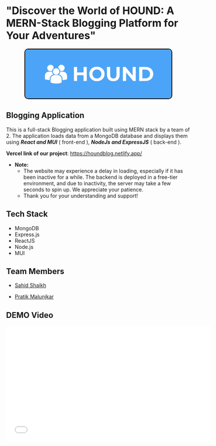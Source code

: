 # "Discover the World of HOUND: A MERN-Stack Blogging Platform for Your Adventures"


<p align="center">
  <img src="Assets/LOGO-1.png" width="400px" style="border: 2px solid black; border-radius: 10px;" />
</p>


## Blogging Application
This is a full-stack Blogging application built using MERN stack by a team of 2. The application loads data from a MongoDB database and displays them using **_React and MUI_** ( front-end ), **_NodeJs and ExpressJS_** ( back-end ).

**Vercel link of our project**:  https://houndblog.netlify.app/
- **Note:**
  - The website may experience a delay in loading, especially if it has been inactive for a while. The backend is deployed in a free-tier environment, and due to inactivity, the server may take a few seconds to spin up. We appreciate your patience.
  - Thank you for your understanding and support!


## Tech Stack

- MongoDB
- Express.js
- ReactJS
- Node.js
- MUI

## Team Members
- [Sahid Shaikh](https://github.com/sahidshaikh23)

- [Pratik Malunjkar](https://github.com/pratikmalunkar)


## DEMO Video

<iframe width="560" height="315" src="Assets/BLOG.mp4" frameborder="0" allowfullscreen></iframe>
